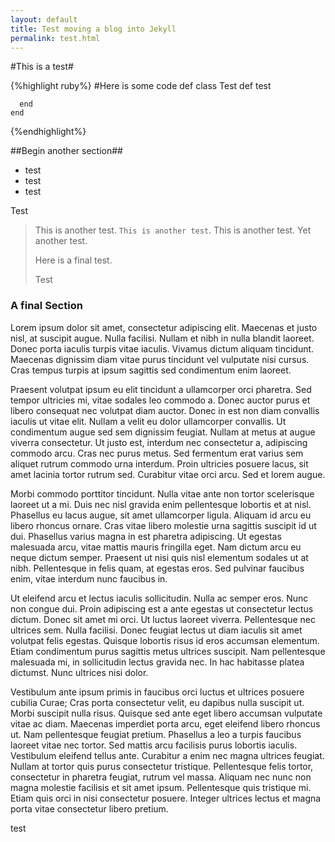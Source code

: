 ```yaml
---
layout: default
title: Test moving a blog into Jekyll
permalink: test.html
---
```


#This is a test#

{%highlight ruby%} 
 #Here is some code
    def class Test
      def test
      
      end
    end
{%endhighlight%} 

##Begin another section##

- test
- test
- test

Test

> This is another test. `This is another test`. This is another test. Yet another test. 
>
> Here is a final test. 
>
> Test

### A final Section ###

Lorem ipsum dolor sit amet, consectetur adipiscing elit. Maecenas et justo nisl, at suscipit augue. Nulla facilisi. Nullam et nibh in nulla blandit laoreet. Donec porta iaculis turpis vitae iaculis. Vivamus dictum aliquam tincidunt. Maecenas dignissim diam vitae purus tincidunt vel vulputate nisi cursus. Cras tempus turpis at ipsum sagittis sed condimentum enim laoreet.

Praesent volutpat ipsum eu elit tincidunt a ullamcorper orci pharetra. Sed tempor ultricies mi, vitae sodales leo commodo a. Donec auctor purus et libero consequat nec volutpat diam auctor. Donec in est non diam convallis iaculis ut vitae elit. Nullam a velit eu dolor ullamcorper convallis. Ut condimentum augue sed sem dignissim feugiat. Nullam at metus at augue viverra consectetur. Ut justo est, interdum nec consectetur a, adipiscing commodo arcu. Cras nec purus metus. Sed fermentum erat varius sem aliquet rutrum commodo urna interdum. Proin ultricies posuere lacus, sit amet lacinia tortor rutrum sed. Curabitur vitae orci arcu. Sed et lorem augue.

Morbi commodo porttitor tincidunt. Nulla vitae ante non tortor scelerisque laoreet ut a mi. Duis nec nisl gravida enim pellentesque lobortis et at nisl. Phasellus eu lacus augue, sit amet ullamcorper ligula. Aliquam id arcu eu libero rhoncus ornare. Cras vitae libero molestie urna sagittis suscipit id ut dui. Phasellus varius magna in est pharetra adipiscing. Ut egestas malesuada arcu, vitae mattis mauris fringilla eget. Nam dictum arcu eu neque dictum semper. Praesent ut nisi quis nisl elementum sodales ut at nibh. Pellentesque in felis quam, at egestas eros. Sed pulvinar faucibus enim, vitae interdum nunc faucibus in.

Ut eleifend arcu et lectus iaculis sollicitudin. Nulla ac semper eros. Nunc non congue dui. Proin adipiscing est a ante egestas ut consectetur lectus dictum. Donec sit amet mi orci. Ut luctus laoreet viverra. Pellentesque nec ultrices sem. Nulla facilisi. Donec feugiat lectus ut diam iaculis sit amet volutpat felis egestas. Quisque lobortis risus id eros accumsan elementum. Etiam condimentum purus sagittis metus ultrices suscipit. Nam pellentesque malesuada mi, in sollicitudin lectus gravida nec. In hac habitasse platea dictumst. Nunc ultrices nisi dolor.

Vestibulum ante ipsum primis in faucibus orci luctus et ultrices posuere cubilia Curae; Cras porta consectetur velit, eu dapibus nulla suscipit ut. Morbi suscipit nulla risus. Quisque sed ante eget libero accumsan vulputate vitae ac diam. Maecenas imperdiet porta arcu, eget eleifend libero rhoncus ut. Nam pellentesque feugiat pretium. Phasellus a leo a turpis faucibus laoreet vitae nec tortor. Sed mattis arcu facilisis purus lobortis iaculis. Vestibulum eleifend tellus ante. Curabitur a enim nec magna ultrices feugiat. Nullam at tortor quis purus consectetur tristique. Pellentesque felis tortor, consectetur in pharetra feugiat, rutrum vel massa. Aliquam nec nunc non magna molestie facilisis et sit amet ipsum. Pellentesque quis tristique mi. Etiam quis orci in nisi consectetur posuere. Integer ultrices lectus et magna porta vitae consectetur libero pretium. 

test